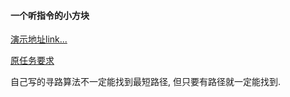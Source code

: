 #### 一个听指令的小方块

[演示地址link...](http://115.28.28.252:81/task36/)

[原任务要求](http://ife.baidu.com/task/detail?taskId=36)

自己写的寻路算法不一定能找到最短路径, 但只要有路径就一定能找到.
